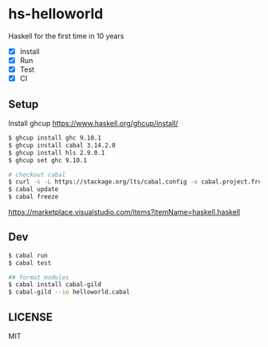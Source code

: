 # hs-helloworld

Haskell for the first time in 10 years

- [x] Install
- [x] Run
- [x] Test
- [x] CI

## Setup

Install ghcup https://www.haskell.org/ghcup/install/

```bash
$ ghcup install ghc 9.10.1
$ ghcup install cabal 3.14.2.0
$ ghcup install hls 2.9.0.1
$ ghcup set ghc 9.10.1

# checkout cabal
$ curl -s -L https://stackage.org/lts/cabal.config -o cabal.project.freeze
$ cabal update
$ cabal freeze
```

https://marketplace.visualstudio.com/items?itemName=haskell.haskell

## Dev

```bash
$ cabal run
$ cabal test

## format modules
$ cabal install cabal-gild
$ cabal-gild --io helloworld.cabal
```

## LICENSE

MIT